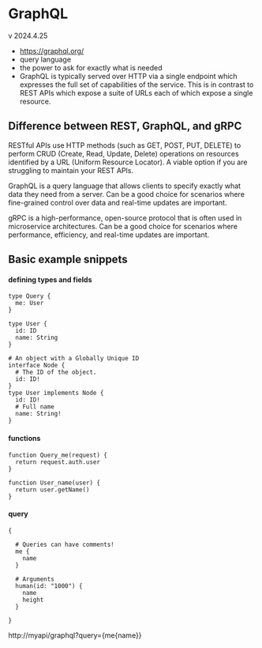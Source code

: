 # GraphQL
v 2024.4.25

- https://graphql.org/
- query language
- the power to ask for exactly what is needed
- GraphQL is typically served over HTTP via a single endpoint which expresses the full set of capabilities of the service. This is in contrast to REST APIs which expose a suite of URLs each of which expose a single resource.


## Difference between REST, GraphQL, and gRPC

RESTful APIs use HTTP methods (such as GET, POST, PUT, DELETE) to perform CRUD (Create, Read, Update, Delete) operations on resources identified by a URL (Uniform Resource Locator). A viable option if you are struggling to maintain your REST APIs.

GraphQL is a query language that allows clients to specify exactly what data they need from a server. Can be a good choice for scenarios where fine-grained control over data and real-time updates are important.

gRPC is a high-performance, open-source protocol that is often used in microservice architectures. Can be a good choice for scenarios where performance, efficiency, and real-time updates are important.


## Basic example snippets

#### defining types and fields
```
type Query {
  me: User
}
 
type User {
  id: ID
  name: String
}

# An object with a Globally Unique ID
interface Node {
  # The ID of the object.
  id: ID!
}
type User implements Node {
  id: ID!
  # Full name
  name: String!
}
```

#### functions
```
function Query_me(request) {
  return request.auth.user
}
 
function User_name(user) {
  return user.getName()
}
```

#### query
```
{

  # Queries can have comments!
  me {
    name
  }

  # Arguments
  human(id: "1000") {
    name
    height
  }

}
```

http://myapi/graphql?query={me{name}}  


